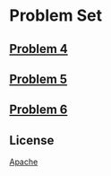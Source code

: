 # Problem Set

## [Problem 4](./problem_4)

## [Problem 5](./problem_5)

## [Problem 6](./problem_6)

## License

[Apache](./LICENSE)
